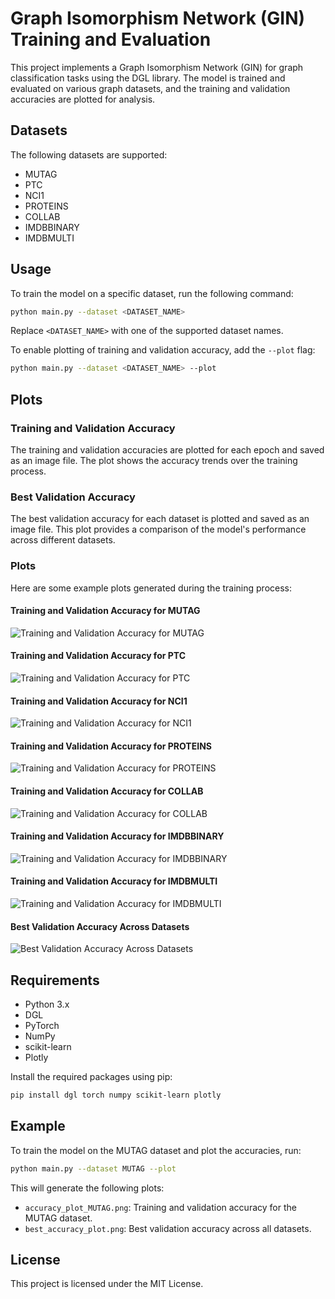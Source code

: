 # Graph Isomorphism Network (GIN) Training and Evaluation

This project implements a Graph Isomorphism Network (GIN) for graph classification tasks using the DGL library. The model is trained and evaluated on various graph datasets, and the training and validation accuracies are plotted for analysis.

## Datasets

The following datasets are supported:
- MUTAG
- PTC
- NCI1
- PROTEINS
- COLLAB
- IMDBBINARY
- IMDBMULTI

## Usage

To train the model on a specific dataset, run the following command:

```bash
python main.py --dataset <DATASET_NAME>
```

Replace `<DATASET_NAME>` with one of the supported dataset names.

To enable plotting of training and validation accuracy, add the `--plot` flag:

```bash
python main.py --dataset <DATASET_NAME> --plot
```

## Plots

### Training and Validation Accuracy

The training and validation accuracies are plotted for each epoch and saved as an image file. The plot shows the accuracy trends over the training process.

### Best Validation Accuracy

The best validation accuracy for each dataset is plotted and saved as an image file. This plot provides a comparison of the model's performance across different datasets.


###  Plots

Here are some example plots generated during the training process:

#### Training and Validation Accuracy for MUTAG
![Training and Validation Accuracy for MUTAG](accuracy_plot_MUTAG.png)

#### Training and Validation Accuracy for PTC
![Training and Validation Accuracy for PTC](accuracy_plot_PTC.png)

#### Training and Validation Accuracy for NCI1
![Training and Validation Accuracy for NCI1](accuracy_plot_NCI1.png)

#### Training and Validation Accuracy for PROTEINS
![Training and Validation Accuracy for PROTEINS](accuracy_plot_PROTEINS.png)

#### Training and Validation Accuracy for COLLAB
![Training and Validation Accuracy for COLLAB](accuracy_plot_COLLAB.png)

#### Training and Validation Accuracy for IMDBBINARY
![Training and Validation Accuracy for IMDBBINARY](accuracy_plot_IMDBBINARY.png)

#### Training and Validation Accuracy for IMDBMULTI
![Training and Validation Accuracy for IMDBMULTI](accuracy_plot_IMDBMULTI.png)

#### Best Validation Accuracy Across Datasets

![Best Validation Accuracy Across Datasets](best_accuracy_plot.png)

## Requirements

- Python 3.x
- DGL
- PyTorch
- NumPy
- scikit-learn
- Plotly

Install the required packages using pip:

```bash
pip install dgl torch numpy scikit-learn plotly
```

## Example

To train the model on the MUTAG dataset and plot the accuracies, run:

```bash
python main.py --dataset MUTAG --plot
```

This will generate the following plots:
- `accuracy_plot_MUTAG.png`: Training and validation accuracy for the MUTAG dataset.
- `best_accuracy_plot.png`: Best validation accuracy across all datasets.

## License

This project is licensed under the MIT License.